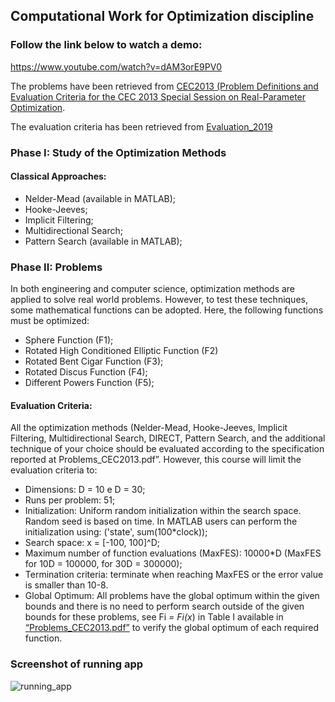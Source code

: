 ## Computational Work for Optimization discipline

### Follow the link below to watch a demo:
https://www.youtube.com/watch?v=dAM3orE9PV0


The problems have been retrieved from [CEC2013 (Problem Definitions and Evaluation Criteria for the CEC 2013 Special Session on Real-Parameter Optimization](/Problems_CEC2013.pdf).

The evaluation criteria has been retrieved from [Evaluation_2019](/Evaluation_2019.pdf)

### Phase I: Study of the Optimization Methods 
#### Classical Approaches: 

* Nelder-Mead (available in MATLAB); 
* Hooke-Jeeves; 
* Implicit Filtering; 
* Multidirectional Search; 
* Pattern Search (available in MATLAB); 

### Phase II: Problems 

In both engineering and computer science, optimization methods are applied to 
solve real world problems. However, to test these techniques, some mathematical 
functions can be adopted. Here, the following functions must be optimized: 

* Sphere Function (F1); 
* Rotated High Conditioned Elliptic Function (F2) 
* Rotated Bent Cigar Function (F3); 
* Rotated Discus Function (F4); 
* Different Powers Function (F5); 

#### Evaluation Criteria: 

All the optimization methods (Nelder-Mead, Hooke-Jeeves, Implicit Filtering, 
Multidirectional Search, DIRECT, Pattern Search, and the additional technique of your 
choice should be evaluated according to the specification reported at 
Problems_CEC2013.pdf”. However, this course will limit the evaluation criteria to: 
 * Dimensions: D = 10 e D = 30; 
 * Runs per problem: 51; 
 * Initialization: Uniform random initialization within the search space. Random 
seed is based on time. In MATLAB users can perform the initialization using: 
('state', sum(100*clock)); 
 * Search space: x = [-100, 100]^D; 
 * Maximum number of function evaluations (MaxFES): 10000*D (MaxFES for 10D 
= 100000, for 30D = 300000); 
 * Termination criteria: terminate when reaching MaxFES or the error value is 
smaller than 10-8. 
 * Global Optimum: All problems have the global optimum within the given bounds 
and there is no need to perform search outside of the given bounds for these 
problems, see Fi *= Fi(x*) in Table I available in [“Problems_CEC2013.pdf”](/Problems_CEC2013.pdf) to 
verify the global optimum of each required function. 



### Screenshot of running app
![running_app](/otimization.png)

